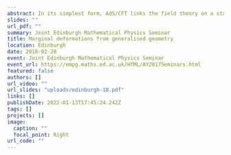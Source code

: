 ```yaml
---
abstract: In its simplest form, AdS/CFT links the field theory on a stack of D3-branes to type IIB supergravity on $AdS_5 \times  S^5$. When the theory on the branes is supersymmetric, it can admit marginal deformations that preserve supersymmetry. Understanding the supergravity solutions that are dual to the deformed theories is a generally difficult. I will begin by defining the 5d analogue of Calabi-Yau geometry for generic $D=5$, $N=1$ supergravity backgrounds with flux using the language of generalised geometry. I will then discuss how deformations of this geometric structure reproduce the marginal deformations of the dual field theories. Finally, I will comment on how this formalism might be used to recover the corresponding supergravity solutions.
slides: ""
url_pdf: ""
summary: Joint Edinburgh Mathematical Physics Seminar
title: Marginal deformations from generalised geometry
location: Edinburgh
date: 2018-02-28
event: Joint Edinburgh Mathematical Physics Seminar
event_url: https://empg.maths.ed.ac.uk/HTML/AY2017Seminars.html
featured: false
authors: []
url_video: ""
url_slides: "uploads/edinburgh-18.pdf"
links: []
publishDate: 2022-01-13T17:45:24.242Z
tags: []
projects: []
image:
  caption: ""
  focal_point: Right
url_code: ""
---
```

